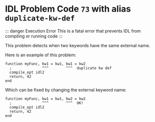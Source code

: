 # IDL Problem Code `73` with alias `duplicate-kw-def`

::: danger Execution Error
This is a fatal error that prevents IDL from compiling or running code
:::

This problem detects when two keywords have the same external name.

Here is an example of this problem:

```idl{1,2}
function myFunc, kw1 = kw1, kw1 = kw2
  ;              ^^^        ^^^  duplicate kw def
  compile_opt idl2
  return, 42
end
```

Which can be fixed by changing the external keyword name:

```idl{1,2}
function myFunc, kw1 = kw1, kw2 = kw2
  ;              ^^^        ^^^  OK!
  compile_opt idl2
  return, 42
end
```
